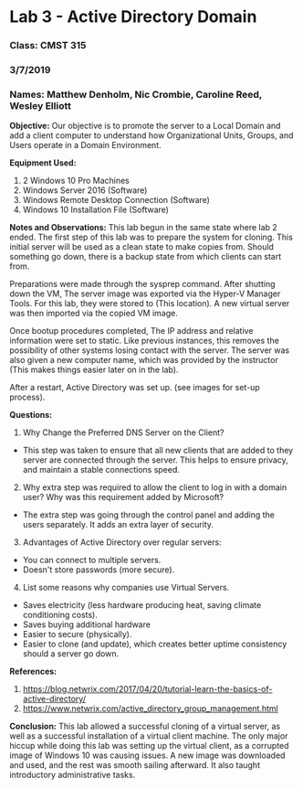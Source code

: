 ﻿# Lab 3 - Active Directory Domain

### Class: CMST 315

### 3/7/2019

### Names: Matthew Denholm, Nic Crombie, Caroline Reed, Wesley Elliott

**Objective:** Our objective is to promote the server to a Local Domain and add a client computer to understand how Organizational Units, Groups, and Users operate in a Domain Environment.

**Equipment Used:** 
1. 2 Windows 10 Pro Machines
2. Windows Server 2016 (Software)
3. Windows Remote Desktop Connection (Software)
4. Windows 10 Installation File (Software)

**Notes and Observations:**
This lab begun in the same state where lab 2 ended. The first step of this lab was to prepare the system for cloning. This initial server will be used as a clean state to make copies from. Should something go down, there is a backup state from which clients can start from.

Preparations were made through the sysprep command. After shutting down the VM, The server image was exported via the Hyper-V Manager Tools. For this lab, they were stored to (This location). A new virtual server was then imported via the copied VM image.

Once bootup procedures completed, The IP address and relative information were set to static. Like previous instances, this removes the possibility of other systems losing contact with the server. The server was also given a new computer name, which was provided by the instructor (This makes things easier later on in the lab).

After a restart, Active Directory was set up. (see images for set-up process).



**Questions:**
1. Why Change the Preferred DNS Server on the Client?
- This step was taken to ensure that all new clients that are added to they server are connected through the server. This helps to ensure privacy, and maintain a stable connections speed.
2. Why extra step was required to allow the client to log in with a domain user? Why was this requirement added by Microsoft?
- The extra step was going through the control panel and adding the users separately. It adds an extra layer of security.
3. Advantages of Active Directory over regular servers:
- You can connect to multiple servers.
- Doesn't store passwords (more secure).
4. List some reasons why companies use Virtual Servers.
- Saves electricity (less hardware producing heat, saving climate conditioning costs).
- Saves buying additional hardware
- Easier to secure (physically).
- Easier to clone (and update), which creates better uptime consistency should a server go down.

**References:**
1. https://blog.netwrix.com/2017/04/20/tutorial-learn-the-basics-of-active-directory/
2. https://www.netwrix.com/active_directory_group_management.html

**Conclusion:** This lab allowed a successful cloning of a virtual server, as well as a successful installation of a virtual client machine. The only major hiccup while doing this lab was setting up the virtual client, as a corrupted image of Windows 10 was causing issues. A new image was downloaded and used, and the rest was smooth sailing afterward. It also taught introductory administrative tasks.